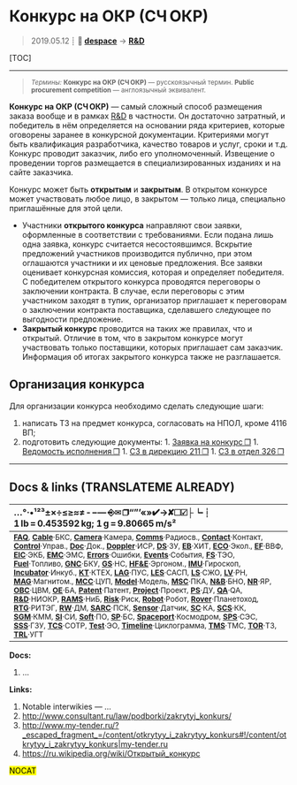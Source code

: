 # Конкурс на ОКР (СЧ ОКР)
> 2019.05.12 ┊ **🚀 [despace](index.md)** → **[R&D](rnd.md)**

[TOC]

---

> <small>*Термины:* **Конкурс на ОКР (СЧ ОКР)** — русскоязычный термин. **Public procurement competition** — англоязычный эквивалент.</small>

**Конкурс на ОКР (СЧ ОКР)** — самый сложный способ размещения заказа вообще и в рамках [R&D](rnd.md) в частности. Он достаточно затратный, и победитель в нём определяется на основании ряда критериев, которые оговорены заранее в конкурсной документации. Критериями могут быть квалификация разработчика, качество товаров и услуг, сроки и т.д. Конкурс проводит заказчик, либо его уполномоченный. Извещение о проведении торгов размещается в специализированных изданиях и на сайте заказчика.

Конкурс может быть **открытым** и **закрытым**. В открытом конкурсе может участвовать любое лицо, в закрытом — только лица, специально приглашённые для этой цели.
   - Участники **открытого конкурса** направляют свои заявки, оформленные в соответствии с требованиями. Если подана лишь одна заявка, конкурс считается несостоявшимся. Вскрытие предложений участников производится публично, при этом оглашаются участники и их ценовые предложения. Все заявки оценивает конкурсная комиссия, которая и определяет победителя. С победителем открытого конкурса проводятся переговоры о заключении контракта. В случае, если переговоры с этим участником заходят в тупик, организатор приглашает к переговорам о заключении контракта поставщика, сделавшего следующее по выгодности предложение.
   - **Закрытый конкурс** проводится на таких же правилах, что и открытый. Отличие в том, что в закрытом конкурсе могут участвовать только поставщики, которых приглашает сам заказчик. Информация об итогах закрытого конкурса также не разглашается.



## Организация конкурса
Для организации конкурса необходимо сделать следующие шаги:

   1. написать ТЗ на предмет конкурса, согласовать на НПОЛ, кроме 4116 ВП;
   1. подготовить следующие документы:
     1. [Заявка на конкурс ❐](f/doc/konkurs_1_zayavka.docx)
     1. [Ведомость исполнения ❐](f/doc/konkurs_2_vedomost.docx)
     1. [СЗ в дирекцию 211 ❐](f/doc/konkurs_3_sz.docx)
     1. [СЗ в отдел 326 ❐](f/doc/konkurs_4_sz.docx)



<p style="page-break-after:always"> </p>

---

## Docs & links (TRANSLATEME ALREADY)
|…°·•¹²³±×÷≤≥≈≠ ‑ −— ⎆✉ ❐“”’«»✔→✘☐☑├┕┆ 1 lb = 0.453592 kg; 1 g = 9.80665 m/s²|
|:--|
|<small>**[FAQ](faq.md)**, **[Cable](cable.md)**·БКС, **[Camera](camera.md)**·Камера, **[Comms](comms.md)**·Радиосв., **[Contact](contact.md)**·Контакт, **[Control](control.md)**·Управ., **[Doc](doc.md)**·Док., **[Doppler](doppler.md)**·ИСР, **[DS](ds.md)**·ЗУ, **[EB](eb.md)**·ХИТ, **[ECO](ecology.md)**·Экол., **[EF](ef.md)**·ВВФ, **[ElC](elc.md)**·ЭКБ, **[EMC](emc.md)**·ЭМС, **[Errors](error.md)**·Ошибки, **[Events](event.md)**·События, **[FS](fs.md)**·ТЭО, **[Fuel](fuel.md)**·Топливо, **[GNC](gnc.md)**·БКУ, **[GS](scs.md)**·НС, **[HF&E](hfe.md)**·Эргоном., **[IMU](imu.md)**·Гироскоп, **[Incubator](incubator.md)**·Инкуб., **[KT](kt.md)**·КТЕХ, **[LAG](lag.md)**·ПУC, **[LES](les.md)**·САСП, **[LS](ls.md)**·СЖО, **[LV](lv.md)**·РН, **[MAG](mag.md)**·Магнитом., **[MCC](mcc.md)**·ЦУП, **[Model](model.md)**·Модель, **[MSC](sc.md)**·ПКА, **[N&B](nnb.md)**·БНО, **[NR](nr.md)**·ЯР, **[OBC](obc.md)**·ЦВМ, **[OE](oe.md)**·БА, **[Patent](патент.md)**·Патент, **[Project](project.md)**·Проект, **[PS](ps.md)**·ДУ, **[QA](quality.md)**·QA, **[R&D](rnd.md)**·НИОКР, **[RAMS](rams.md)**·НиБ, **[Risk](risk.md)**·Риск, **[Robot](robotics.md)**·Робот, **[Rover](rover.md)**·Планетоход, **[RTG](rtg.md)**·РИТЭГ, **[RW](rw.md)**·ДМ, **[SARC](sarc.md)**·ПСК, **[Sensor](sensor.md)**·Датчик, **[SC](sc.md)**·КА, **[SCS](scs.md)**·КК, **[SGM](sgm.md)**·КММ, **[SI](si.md)**·СИ, **[Soft](soft.md)**·ПО, **[SP](sp.md)**·БС, **[Spaceport](spaceport.md)**·Космодром, **[SPS](sps.md)**·СЭС, **[SSS](sss.md)**·ГЗУ, **[TCS](tcs.md)**·СОТР, **[Test](test.md)**·ЭО, **[Timeline](timeline.md)**·Циклограмма, **[TMS](tms.md)**·ТМС, **[TOR](tor.md)**·ТЗ, **[TRL](trl.md)**·УГТ</small>|

**Docs:**

   1. …

**Links:**

   1. Notable interwikies — …
   1. <http://www.consultant.ru/law/podborki/zakrytyj_konkurs/>
   1. <http://www.my-tender.ru/?_escaped_fragment_=/content/otkrytyy_i_zakrytyy_konkurs#!/content/otkrytyy_i_zakrytyy_konkurs|my-tender.ru>
   1. <https://ru.wikipedia.org/wiki/Открытый_конкурс>

<mark>NOCAT</mark>
